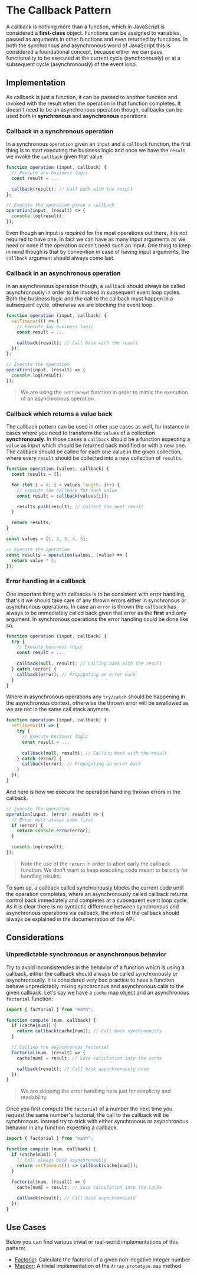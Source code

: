 # The Callback Pattern

A callback is nothing more than a function, which in JavaScript is considered a **first-class** object. Functions can be assigned to variables, passed as arguments in other functions and even returned by functions. In both the synchronous and asynchronous world of JavaScript this is considered a foundational concept, because either we can pass functionality to be executed at the current cycle (synchronously) or at a subsequent cycle (asynchronously) of the event loop.

## Implementation

As callback is just a function, it can be passed to another function and invoked with the result when the operation in that function completes. It doesn't need to be an asynchronous operation though, callbacks can be used both in **synchronous** and **asynchronous** operations.

### Callback in a synchronous operation

In a synchronous `operation` given an `input` and a `callback` function, the first thing is to start executing the business logic and once we have the `result` we invoke the `callback` given that value.

```javascript
function operation (input, callback) {
  // Execute any business logic
  const result = ...

  callback(result); // Call back with the result
};

// Execute the operation given a callback
operation(input, (result) => {
  console.log(result);
});
```

Even though an input is required for the most operations out there, it is not required to have one. In fact we can have as many input arguments as we need or none if the operation doesn't need such an input. One thing to keep in mind though is that by convention in case of having input arguments, the `callback` argument should always come last.

### Callback in an asynchronous operation

In an asynchronous operation though, a `callback` should always be called asynchronously in order to be invoked in subsequent event loop cycles. Both the business logic and the call to the callback must happen in a subsequent cycle, otherwise we are blocking the event loop.

```javascript
function operation (input, callback) {
  setTimeout(() => {
    // Execute any business logic
    const result = ...

    callback(result); // Call back with the result
  });
};

// Execute the operation
operation(input, (result) => {
  console.log(result);
});
```

> We are using the `setTimeout` function in order to mimic the execution of an asynchronous operation.

### Callback which returns a value back

The callback pattern can be used in other use cases as well, for instance in cases where you need to transform the `values` of a collection **synchronously**. In those cases a `callback` should be a function expecting a `value` as input which should be returned back modified or with a new one. The callback should be called for each one value in the given collection, where every `result` should be collected into a new collection of `results`.

```javascript
function operation (values, callback) {
  const results = [];

  for (let i = 0; i < values.length; i++) {
    // Execute the callback for each value
    const result = callback(values[i]);

    results.push(result); // Collect the next result
  }

  return results;
}

const values = [1, 2, 3, 4, 5];

// Execute the operation
const results = operation(values, (value) => {
  return value * 2;
});
```

### Error handling in a callback

One important thing with callbacks is to be consistent with error handling, that's it we should take care of any thrown errors either in synchronous or asynchronous operations. In case an `error` is thrown the `callback` has always to be immediately called back given that error as the **first** and only argument. In synchronous operations the error handling could be done like so.

```javascript
function operation (input, callback) {
  try {
    // Execute business logic
    const result = ...
    
    callback(null, result); // Calling back with the result
  } catch (error) {
    callback(error); // Propagating an error back
  }
}
```

Where in asynchronous operations any `try/catch` should be happening in the asynchronous context, otherwise the thrown error will be swallowed as we are not in the same call stack anymore.

```javascript
function operation (input, callback) {
  setTimeout(() => {
    try {
      // Execute business logic
      const result = ...
      
      callback(null, result); // Calling back with the result
    } catch (error) {
      callback(error); // Propagating an error back
    }
  });
}
```

And here is how we execute the operation handling thrown errors in the callback.

```javascript
// Execute the operation
operation(input, (error, result) => {
  // Error must always come first
  if (error) {
    return console.error(error);
  }

  console.log(result);
});
```

> Note the use of the `return` in order to abort early the callback function. We don't want to keep executing code meant to be only for handling results.

To sum up, a callback called synchronously blocks the current code until the operation completes, where an asynchronously called callback returns control back immediately and completes at a subsequent event loop cycle. As it is clear there is no syntactic difference between synchronous and asynchronous operations via callback, the intent of the callback should always be explained in the documentation of the API.

## Considerations

### Unpredictable synchronous or asynchronous behavior

Try to avoid inconsistencies in the behavior of a function which is using a callback, either the callback should always be called synchronously or asynchronously. It is considered very bad practice to have a function behave unpredictably mixing synchronous and asynchronous calls to the given callback. Let's say we have a `cache` map object and an asynchronous `factorial` function:

```javascript
import { factorial } from "math";

function compute (num, callback) {
  if (cache[num]) {
    return callback(cache[num]); // Call back synchronously
  }

  // Calling the asynchronous factorial
  factorial(num, (result) => {
    cache[num] = result; // Save calculation into the cache

    callback(result); // Call back asynchronously once
  });
}
```

> We are skipping the error handling here just for simplicity and readability.

Once you first compute the `factorial` of a number the next time you request the same number's factorial, the call to the callback will be synchronous. Instead try to stick with either synchronous or asynchronous behavior in any function expecting a callback.

```javascript
import { factorial } from "math";

function compute (num, callback) {
  if (cache[num]) {
    // Call always back asynchronously
    return setTimeout(() => callback(cache[num]));
  }
  
  factorial(num, (result) => {
    cache[num] = result; // Save calculation into the cache

    callback(result); // Call back asynchronously
  });
}
```

## Use Cases

Below you can find various trivial or real-world implementations of this pattern:

* [Factorial](factorial.js): Calculate the factorial of a given non-negative integer number
* [Mapper](mapper.js): A trivial implementation of the `Array.prototype.map` method